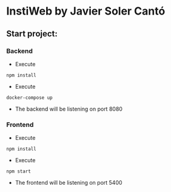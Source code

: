 # InstiWeb by Javier Soler Cantó

## Start project:

### Backend

- Execute 

```
npm install
```

- Execute

```
docker-compose up
```

- The backend will be listening on port 8080


### Frontend

- Execute 

```
npm install
```

- Execute

```
npm start
```

- The frontend will be listening on port 5400
